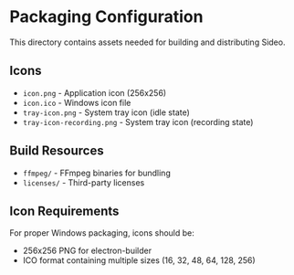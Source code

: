 # Packaging Configuration

This directory contains assets needed for building and distributing Sideo.

## Icons
- `icon.png` - Application icon (256x256)
- `icon.ico` - Windows icon file
- `tray-icon.png` - System tray icon (idle state)
- `tray-icon-recording.png` - System tray icon (recording state)

## Build Resources
- `ffmpeg/` - FFmpeg binaries for bundling
- `licenses/` - Third-party licenses

## Icon Requirements
For proper Windows packaging, icons should be:
- 256x256 PNG for electron-builder
- ICO format containing multiple sizes (16, 32, 48, 64, 128, 256)